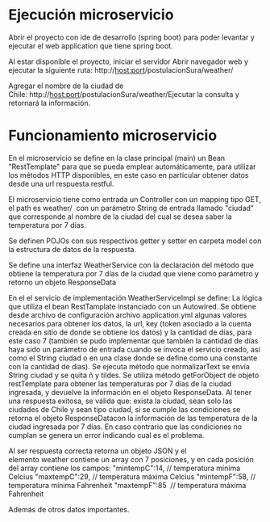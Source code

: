 # Ejecución microservicio  

Abrir el proyecto con ide de desarrollo (spring boot) para poder levantar y ejecutar el web application que tiene spring boot.

Al estar disponible el proyecto, iniciar el servidor Abrir navegador web y ejecutar la siguiente ruta: http://<host:port>/postulacionSura/weather/

Agregar el nombre de la ciudad de Chile: http://<host:port>/postulacionSura/weather/<nombre de ciudad>Ejecutar la consulta y retornará la información.

# Funcionamiento microservicio

En el microservicio se define en la clase principal (main) un Bean "RestTemplate" para que se pueda emplear automáticamente, para utilizar los métodos HTTP disponibles, en este caso en particular obtener datos desde una url respuesta restful.

El microservicio tiene como entrada un Controller con un mapping tipo GET, el path es weather/  con un parámetro String de entrada llamado "ciudad" que corresponde al nombre de la ciudad del cual se desea saber la temperatura por 7 días.

Se definen POJOs con sus respectivos getter y setter en carpeta model con la estructura de datos de la respuesta.

Se define una interfaz WeatherService con la declaración del método que obtiene la temperatura por 7 días de la ciudad que viene como parámetro y retorno un objeto ResponseData

En el el servicio de implementación WeatherServiceImpl se define:
  La lógica que utiliza el bean RestTamplate instanciado con un Autowired.
  Se obtiene desde archivo de configuración archivo application.yml algunas valores necesarios para obtener los datos, la url, key (token asociado a la cuenta creada en sitio de donde se obtiene los datos) y la cantidad de días, para este caso 7 (también se pudo implementar que también la cantidad de días haya sido un parámetro de entrada cuando se invoca el servicio creado, así como el String ciudad o en una clase donde se define como una constante con la cantidad de dias).
  Se ejecuta método que normalizarText se envía  String ciudad y se quita ñ y tildes.
  Se utiliza método getForObject de objeto restTemplate para obtener las temperaturas por 7 días de la ciudad ingresada, y devuelve la información en el objeto ResponseData.
  Al tener una respuesta exitosa, se válida que: exista la ciudad, sean solo las ciudades de Chile y sean tipo ciudad, si se cumple las condiciones se retorna el objeto ResponseDatacon la información de las temperatura de la ciudad ingresada por 7 días.
  En caso contrario que las condiciones no cumplan se genera un error indicando cual es el problema.

Al ser respuesta correcta retorna un objeto JSON y el elemento weather contiene un array con 7 posiciones, y en cada posición del array contiene los campos:
	"mintempC":14, // temperatura mínima Celcius
	"maxtempC":29, // temperatura máxima Celcius
	"mintempF":58, // temperatura mínima Fahrenheit
	"maxtempF":85  // temperatura máxima Fahrenheit

Además de otros datos importantes. 
